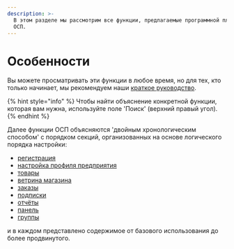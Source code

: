```yaml
---
description: >-
  В этом разделе мы рассмотрим все функции, предлагаемые программной платформой
  ОСП.
---
```


# Особенности

Вы можете просматривать эти функции в любое время, но для тех, кто только начинает, мы рекомендуем наши [краткое руководство](../quick-start-guides/).

{% hint style="info" %}
Чтобы найти объяснение конкретной функции, которая вам нужна, используйте поле 'Поиск' \(верхний правый угол\).
{% endhint %}

Далее функции ОСП объясняются 'двойным хронологическим способом' с порядком секций, организованных на основе логического порядка настройки:

* [регистрация](register-and-create-your-profile.md)
* [настройка профиля предприятия](enterprise-profile/)
* [товары](products-1/)
* [ветрина магазина](shopfront/)
* [заказы](orders/)
* [подписки](subscriptions/)
* [отчёты](reports.md)
* [панель](dashboard.md)
* [группы](groups/)

и в каждом представлено содержимое от базового использования до более продвинутого.

